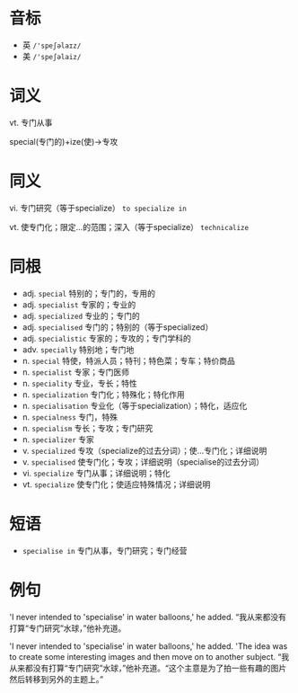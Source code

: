 # 音标

- 英 `/'speʃəlaɪz/`
- 美 `/'speʃəlaiz/`

# 词义

vt. 专门从事




special(专门的)+ize(使)→专攻

# 同义

vi. 专门研究（等于specialize）
`to specialize in`

vt. 使专门化；限定…的范围；深入（等于specialize）
`technicalize`

# 同根

- adj. `special` 特别的；专门的，专用的
- adj. `specialist` 专家的；专业的
- adj. `specialized` 专业的；专门的
- adj. `specialised` 专门的；特别的（等于specialized）
- adj. `specialistic` 专家的；专攻的；专门学科的
- adv. `specially` 特别地；专门地
- n. `special` 特使，特派人员；特刊；特色菜；专车；特价商品
- n. `specialist` 专家；专门医师
- n. `speciality` 专业，专长；特性
- n. `specialization` 专门化；特殊化；特化作用
- n. `specialisation` 专业化（等于specialization）；特化，适应化
- n. `specialness` 专门，特殊
- n. `specialism` 专长；专攻；专门研究
- n. `specializer` 专家
- v. `specialized` 专攻（specialize的过去分词）；使…专门化；详细说明
- v. `specialised` 使专门化；专攻；详细说明（specialise的过去分词）
- vi. `specialize` 专门从事；详细说明；特化
- vt. `specialize` 使专门化；使适应特殊情况；详细说明

# 短语

- `specialise in` 专门从事，专门研究；专门经营

# 例句

'I never intended to 'specialise' in water balloons,' he added.
“我从来都没有打算“专门研究”水球，”他补充道。

'I never intended to 'specialise' in water balloons,' he added. 'The idea was to create some interesting images and then move on to another subject.
“我从来都没有打算“专门研究”水球，”他补充道。“这个主意是为了拍一些有趣的图片然后转移到另外的主题上。”



